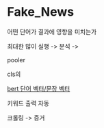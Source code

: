 # Fake_News

어떤 단어가 결과에 영향을 미치는가

최대한 많이 실행 -> 분석 -> 

pooler

cls의 

[bert 단어 벡터/문장 벡터](https://colab.research.google.com/drive/1ZQvuAVwA3IjybezQOXnrXMGAnMyZRuPU#scrollTo=mQaco6jRLkXn)


키워드 출력 자동

크롤링 -> 증거
